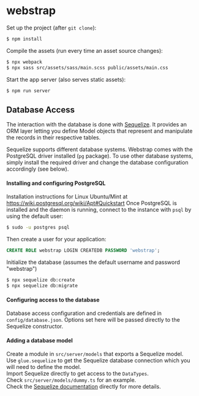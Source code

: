 # webstrap

Set up the project (after `git clone`):
```bash
$ npm install
```

Compile the assets (run every time an asset source changes):
```bash
$ npx webpack
$ npx sass src/assets/sass/main.scss public/assets/main.css
```

Start the app server (also serves static assets):
```bash
$ npm run server
```

## Database Access
The interaction with the database is done with [Sequelize](http://docs.sequelizejs.com/). It provides an ORM layer
letting you define Model objects that represent and manipulate the records in their respective tables.

Sequelize supports different database systems. Webstrap comes with the PostgreSQL driver installed (`pg` package). To
use other database systems, simply install the required driver and change the database configuration accordingly (see
below).

#### Installing and configuring PostgreSQL
Installation instructions for Linux Ubuntu/Mint at https://wiki.postgresql.org/wiki/Apt#Quickstart
Once PostgreSQL is installed and the daemon is running, connect to the instance with `psql` by using the default user:
```bash
$ sudo -u postgres psql
```
Then create a user for your application:
```sql
CREATE ROLE webstrap LOGIN CREATEDB PASSWORD 'webstrap';
```

Initialize the database (assumes the default username and password "webstrap")
```bash
$ npx sequelize db:create
$ npx sequelize db:migrate
```

#### Configuring access to the database
Database access configuration and credentials are defined in `config/database.json`. Options set here will be
passed directly to the Sequelize constructor.

#### Adding a database model
Create a module in `src/server/models` that exports a Sequelize model.  
Use `glue.sequelize` to get the Sequelize database connection which you will need to define the model.  
Import Sequelize directly to get access to the `DataTypes`.  
Check `src/server/models/dummy.ts` for an example.  
Check the [Sequelize documentation](http://docs.sequelizejs.com/manual/tutorial/models-definition.html) directly for
more details.

